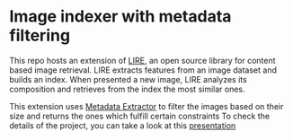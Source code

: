 # Image indexer with metadata filtering
This repo hosts an extension of [LIRE](http://www.lire-project.net/), an open source library for content based image retrieval.
LIRE extracts features from an image dataset and builds an index. When presented a new image, LIRE analyzes its composition and retrieves from the index the most similar ones.


This extension uses [Metadata Extractor](https://github.com/drewnoakes/metadata-extractor) to filter the images based on their size and returns the ones which fulfill certain constraints 
To check the details of the project, you can take a look at this [presentation](https://docs.google.com/presentation/d/e/2PACX-1vQmCRQBmWvsQOxH3YBybRPltnI-1TRjYE4oY7-KlwjwZFZWauuqwPtWqMwcE18m0WR2d6MMeBWbjn3I/pub?start=false&loop=false&delayms=3000) 
